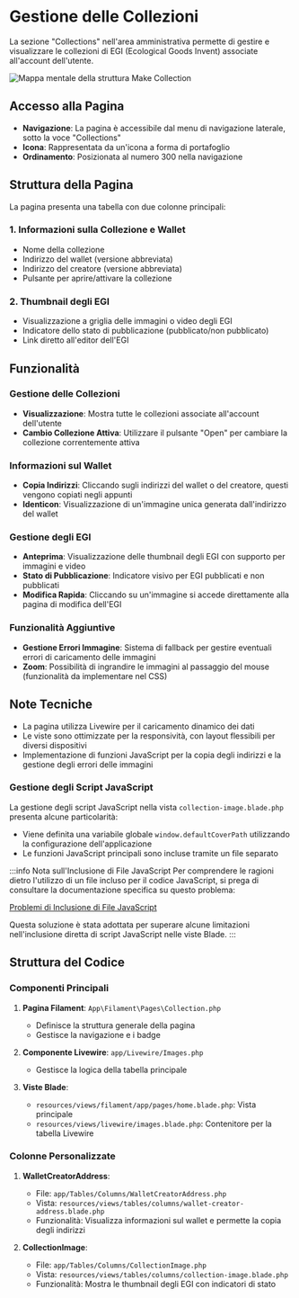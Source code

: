 # Gestione delle Collezioni

La sezione "Collections" nell'area amministrativa permette di gestire e visualizzare le collezioni di EGI (Ecological Goods Invent) associate all'account dell'utente.

 ![Mappa mentale della struttura Make Collection](/img/make_collection.svg "Struttura dettagliata della funzionalità Make Collection")

## Accesso alla Pagina

- **Navigazione**: La pagina è accessibile dal menu di navigazione laterale, sotto la voce "Collections"
- **Icona**: Rappresentata da un'icona a forma di portafoglio
- **Ordinamento**: Posizionata al numero 300 nella navigazione

## Struttura della Pagina

La pagina presenta una tabella con due colonne principali:

### 1. Informazioni sulla Collezione e Wallet

- Nome della collezione
- Indirizzo del wallet (versione abbreviata)
- Indirizzo del creatore (versione abbreviata)
- Pulsante per aprire/attivare la collezione

### 2. Thumbnail degli EGI

- Visualizzazione a griglia delle immagini o video degli EGI
- Indicatore dello stato di pubblicazione (pubblicato/non pubblicato)
- Link diretto all'editor dell'EGI

## Funzionalità

### Gestione delle Collezioni

- **Visualizzazione**: Mostra tutte le collezioni associate all'account dell'utente
- **Cambio Collezione Attiva**: Utilizzare il pulsante "Open" per cambiare la collezione correntemente attiva

### Informazioni sul Wallet

- **Copia Indirizzi**: Cliccando sugli indirizzi del wallet o del creatore, questi vengono copiati negli appunti
- **Identicon**: Visualizzazione di un'immagine unica generata dall'indirizzo del wallet

### Gestione degli EGI

- **Anteprima**: Visualizzazione delle thumbnail degli EGI con supporto per immagini e video
- **Stato di Pubblicazione**: Indicatore visivo per EGI pubblicati e non pubblicati
- **Modifica Rapida**: Cliccando su un'immagine si accede direttamente alla pagina di modifica dell'EGI

### Funzionalità Aggiuntive

- **Gestione Errori Immagine**: Sistema di fallback per gestire eventuali errori di caricamento delle immagini
- **Zoom**: Possibilità di ingrandire le immagini al passaggio del mouse (funzionalità da implementare nel CSS)

## Note Tecniche

- La pagina utilizza Livewire per il caricamento dinamico dei dati
- Le viste sono ottimizzate per la responsività, con layout flessibili per diversi dispositivi
- Implementazione di funzioni JavaScript per la copia degli indirizzi e la gestione degli errori delle immagini

### Gestione degli Script JavaScript

La gestione degli script JavaScript nella vista `collection-image.blade.php` presenta alcune particolarità:

- Viene definita una variabile globale `window.defaultCoverPath` utilizzando la configurazione dell'applicazione
- Le funzioni JavaScript principali sono incluse tramite un file separato

:::info Nota sull'Inclusione di File JavaScript
Per comprendere le ragioni dietro l'utilizzo di un file incluso per il codice JavaScript, si prega di consultare la documentazione specifica su questo problema:

[Problemi di Inclusione di File JavaScript](http://localhost:3000/frangette-docs/wiky/solved_problems/problemi-inclusione-file-javascript)

Questa soluzione è stata adottata per superare alcune limitazioni nell'inclusione diretta di script JavaScript nelle viste Blade.
:::

## Struttura del Codice

### Componenti Principali

1. **Pagina Filament**: `App\Filament\Pages\Collection.php`
   - Definisce la struttura generale della pagina
   - Gestisce la navigazione e i badge

2. **Componente Livewire**: `app/Livewire/Images.php`
   - Gestisce la logica della tabella principale

3. **Viste Blade**:
   - `resources/views/filament/app/pages/home.blade.php`: Vista principale
   - `resources/views/livewire/images.blade.php`: Contenitore per la tabella Livewire

### Colonne Personalizzate

1. **WalletCreatorAddress**:
   - File: `app/Tables/Columns/WalletCreatorAddress.php`
   - Vista: `resources/views/tables/columns/wallet-creator-address.blade.php`
   - Funzionalità: Visualizza informazioni sul wallet e permette la copia degli indirizzi

2. **CollectionImage**:
   - File: `app/Tables/Columns/CollectionImage.php`
   - Vista: `resources/views/tables/columns/collection-image.blade.php`
   - Funzionalità: Mostra le thumbnail degli EGI con indicatori di stato

  

